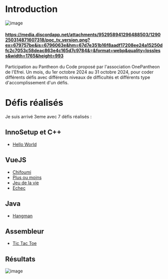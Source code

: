 
# Introduction

![image](https://github.com/user-attachments/assets/58be61c5-b420-445f-b034-d74a9b96d532)

#### https://media.discordapp.net/attachments/952958941296488503/1290250314871607318/poc_tv_version.png?ex=679757be&is=6796063e&hm=67d7e351b16f8aadf17208ee24a15250dfc2c7053c58deac863e4c165d7c9784&=&format=webp&quality=lossless&width=1765&height=993


Participation au Pantheon du Code proposé par l'association OnePantheon de l'Efrei.
Un mois, du 1er octobre 2024 au 31 octobre 2024, pour coder différents défis avec différents niveaux de difficultés et différents type d'accomplissement d'un défis.

# Défis réalisés
Je suis arrivé 3eme avec 7 défis réalisés :

## InnoSetup et C++

- [Hello World](https://github.com/Corentin-k/Assos-1P-Pantheon-Du-Code/tree/main/HelloWorld)

## VueJS

- [Chifoumi](https://github.com/Corentin-k/Assos-1P-Pantheon-Du-Code/tree/main/Defis) 
- [Plus ou moins](https://github.com/Corentin-k/Assos-1P-Pantheon-Du-Code/tree/main/Defis)
- [Jeu de la vie](https://github.com/Corentin-k/Assos-1P-Pantheon-Du-Code/tree/main/Defis)
- [Echec](https://github.com/Corentin-k/Assos-1P-Pantheon-Du-Code/tree/main/Defis)


## Java

- [Hangman](https://github.com/Corentin-k/Assos-1P-Pantheon-Du-Code/tree/main/hangman)

## Assembleur

- [Tic Tac Toe](https://github.com/Corentin-k/Assos-1P-Pantheon-Du-Code/tree/main/Assembleur)

## Résultats

![image](https://github.com/user-attachments/assets/6246ca0a-038b-4eed-9882-5ed8099f0366)
